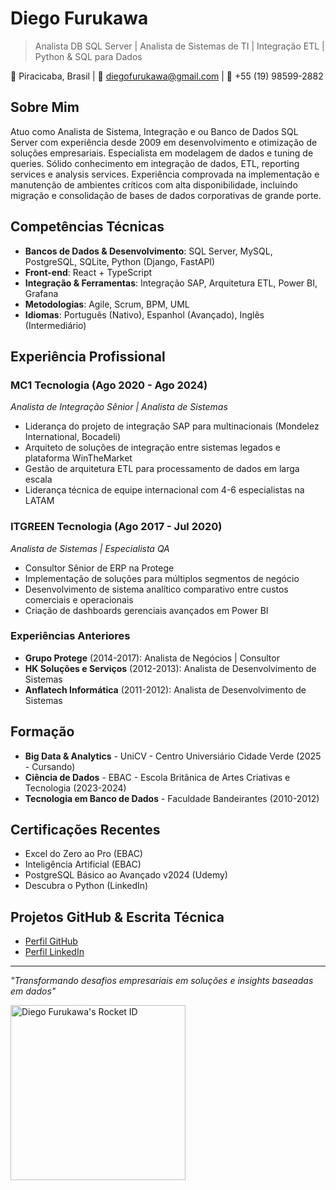 # Diego Furukawa

> Analista DB SQL Server | Analista de Sistemas de TI | Integração ETL | Python & SQL para Dados

📍 Piracicaba, Brasil | 📧 diegofurukawa@gmail.com | 📱 +55 (19) 98599-2882

## Sobre Mim

Atuo como Analista de Sistema, Integração e ou Banco de Dados SQL Server com experiência desde 2009 em desenvolvimento e otimização de soluções empresariais. Especialista em modelagem de dados e tuning de queries. Sólido conhecimento em integração de dados, ETL, reporting services e analysis services. Experiência comprovada na implementação e manutenção de ambientes críticos com alta disponibilidade, incluindo migração e consolidação de bases de dados corporativas de grande porte.

## Competências Técnicas

- **Bancos de Dados & Desenvolvimento**: SQL Server, MySQL, PostgreSQL, SQLite, Python (Django, FastAPI)
- **Front-end**: React + TypeScript
- **Integração & Ferramentas**: Integração SAP, Arquitetura ETL, Power BI, Grafana
- **Metodologias**: Agile, Scrum, BPM, UML
- **Idiomas**: Português (Nativo), Espanhol (Avançado), Inglês (Intermediário)

## Experiência Profissional

### MC1 Tecnologia (Ago 2020 - Ago 2024)
*Analista de Integração Sênior | Analista de Sistemas*
- Liderança do projeto de integração SAP para multinacionais (Mondelez International, Bocadeli)
- Arquiteto de soluções de integração entre sistemas legados e plataforma WinTheMarket
- Gestão de arquitetura ETL para processamento de dados em larga escala
- Liderança técnica de equipe internacional com 4-6 especialistas na LATAM

### ITGREEN Tecnologia (Ago 2017 - Jul 2020)
*Analista de Sistemas | Especialista QA*
- Consultor Sênior de ERP na Protege
- Implementação de soluções para múltiplos segmentos de negócio
- Desenvolvimento de sistema analítico comparativo entre custos comerciais e operacionais
- Criação de dashboards gerenciais avançados em Power BI

### Experiências Anteriores
- **Grupo Protege** (2014-2017): Analista de Negócios | Consultor
- **HK Soluções e Serviços** (2012-2013): Analista de Desenvolvimento de Sistemas
- **Anflatech Informática** (2011-2012): Analista de Desenvolvimento de Sistemas

## Formação

- **Big Data & Analytics** - UniCV - Centro Universiário Cidade Verde (2025 - Cursando)
- **Ciência de Dados** - EBAC - Escola Britânica de Artes Criativas e Tecnologia (2023-2024)
- **Tecnologia em Banco de Dados** - Faculdade Bandeirantes (2010-2012)


## Certificações Recentes
- Excel do Zero ao Pro (EBAC)
- Inteligência Artificial (EBAC)
- PostgreSQL Básico ao Avançado v2024 (Udemy)
- Descubra o Python (LinkedIn)

## Projetos GitHub & Escrita Técnica
- [Perfil GitHub](https://github.com/diegofurukawa)
- [Perfil LinkedIn](https://www.linkedin.com/in/diego-furukawa-17658426/)

---
*"Transformando desafios empresariais em soluções e insights baseadas em dados"*

<a href="https://app.rocketseat.com.br/me/diego-furukawa-1581195779"><img src="https://app.rocketseat.com.br/api/rocketid/share?slug=diego-furukawa-1581195779&type=card" width="280" alt="Diego Furukawa's Rocket ID"/></a>
